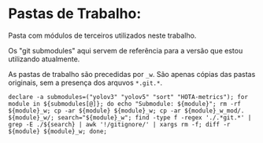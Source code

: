 # Pastas de Trabalho:
Pasta com módulos de terceiros utilizados neste trabalho.

Os "git submodules" aqui servem de referência para a versão que estou utilizando atualmente.

As pastas de trabalho são precedidas por `_w`. São apenas cópias das pastas originais, sem a presença dos arquvos `*.git.*`.

```
declare -a submodules=("yolov3" "yolov5" "sort" "HOTA-metrics"); for module in ${submodules[@]}; do echo "Submodule: ${module}"; rm -rf ${module}_w; cp -ar ${module} ${module}_w; cp -ar ${module}_w_mod/. ${module}_w/; search="${module}_w"; find -type f -regex './.*git.*' | grep -E ./${search} | awk '!/gitignore/' | xargs rm -f; diff -r ${module} ${module}_w; done;
```